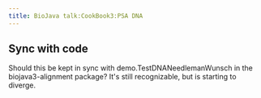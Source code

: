 ```yaml
---
title: BioJava talk:CookBook3:PSA DNA
---
```


Sync with code
--------------

Should this be kept in sync with demo.TestDNANeedlemanWunsch in the
biojava3-alignment package? It's still recognizable, but is starting to
diverge.
